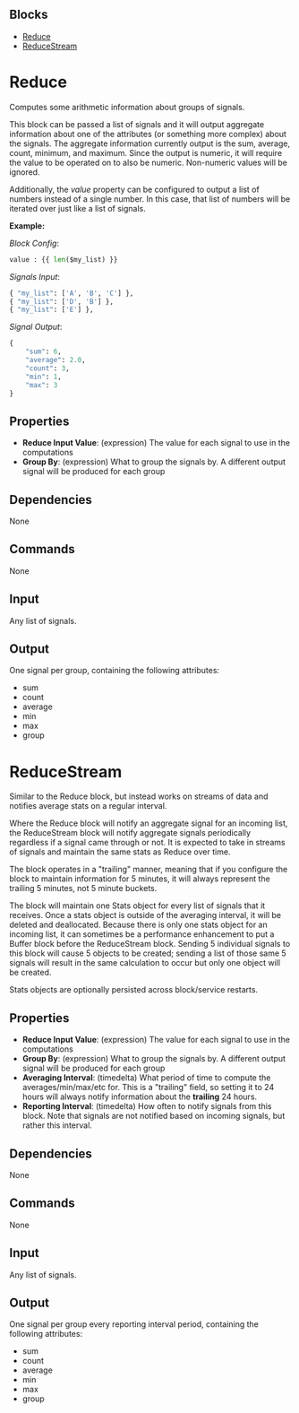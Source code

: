 ## Blocks
- [Reduce](#reduce)
- [ReduceStream](#reducestream)

# Reduce

Computes some arithmetic information about groups of signals.

This block can be passed a list of signals and it will output aggregate information about one of the attributes (or something more complex) about the signals. The aggregate information currently output is the sum, average, count, minimum, and maximum. Since the output is numeric, it will require the value to be operated on to also be numeric. Non-numeric values will be ignored.

Additionally, the *value* property can be configured to output a list of numbers instead of a single number. In this case, that list of numbers will be iterated over just like a list of signals.

**Example:**

_Block Config_:

```python
value : {{ len($my_list) }}
```

_Signals Input_:

```python
{ "my_list": ['A', 'B', 'C'] },
{ "my_list": ['D', 'B'] },
{ "my_list": ['E'] },
```

_Signal Output_:

```python
{ 
    "sum": 6,
    "average": 2.0,
    "count": 3,
    "min": 1,
    "max": 3
}
```

Properties
---------

-   **Reduce Input Value**: (expression) The value for each signal to use in the computations
-   **Group By**: (expression) What to group the signals by. A different output signal will be produced for each group

Dependencies
------------
None

Commands
--------
None

Input
-----
Any list of signals.

Output
------
One signal per group, containing the following attributes:

- sum
- count
- average
- min
- max
- group


# ReduceStream

Similar to the Reduce block, but instead works on streams of data and notifies average stats on a regular interval.

Where the Reduce block will notify an aggregate signal for an incoming list, the ReduceStream block will notify aggregate signals periodically regardless if a signal came through or not. It is expected to take in streams of signals and maintain the same stats as Reduce over time.

The block operates in a "trailing" manner, meaning that if you configure the block to maintain information for 5 minutes, it will always represent the trailing 5 minutes, not 5 minute buckets.

The block will maintain one Stats object for every list of signals that it receives. Once a stats object is outside of the averaging interval, it will be deleted and deallocated. Because there is only one stats object for an incoming list, it can sometimes be a performance enhancement to put a Buffer block before the ReduceStream block. Sending 5 individual signals to this block will cause 5 objects to be created; sending a list of those same 5 signals will result in the same calculation to occur but only one object will be created.

Stats objects are optionally persisted across block/service restarts.

Properties
---------

-   **Reduce Input Value**: (expression) The value for each signal to use in the computations
-   **Group By**: (expression) What to group the signals by. A different output signal will be produced for each group
-   **Averaging Interval**: (timedelta) What period of time to compute the averages/min/max/etc for. This is a "trailing" field, so setting it to 24 hours will always notify information about the **trailing** 24 hours.
-   **Reporting Interval**: (timedelta) How often to notify signals from this block. Note that signals are not notified based on incoming signals, but rather this interval.

Dependencies
------------
None

Commands
--------
None

Input
-----
Any list of signals.

Output
------
One signal per group every reporting interval period, containing the following attributes:

- sum
- count
- average
- min
- max
- group
